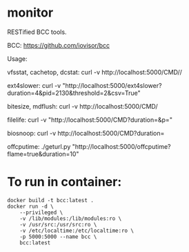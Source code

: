 # monitor
RESTified BCC tools.

BCC: https://github.com/iovisor/bcc

Usage:

vfsstat, cachetop, dcstat:
curl -v http://localhost:5000/CMD/<ival>/<count>

ext4slower:
curl -v "http://localhost:5000/ext4slower?duration=4&pid=2130&threshold=2&csv=True"

bitesize, mdflush:
curl -v http://localhost:5000/CMD/<duration>

filelife:
curl -v "http://localhost:5000/CMD?duration=<duration>&p=<pid>"

biosnoop:
curl -v http://localhost:5000/CMD?duration=<duration>

offcputime:
./geturl.py "http://localhost:5000/offcputime?flame=true&duration=10"

# To run in container:

```
docker build -t bcc:latest .
docker run -d \
    --privileged \
    -v /lib/modules:/lib/modules:ro \
    -v /usr/src:/usr/src:ro \
    -v /etc/localtime:/etc/localtime:ro \
    -p 5000:5000 --name bcc \
    bcc:latest
```
